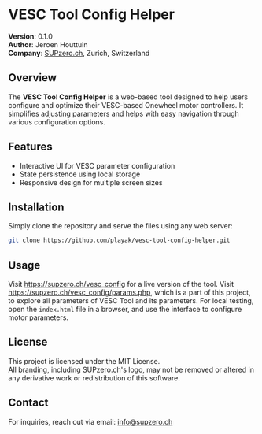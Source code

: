
# VESC Tool Config Helper

**Version**: 0.1.0  
**Author**: Jeroen Houttuin  
**Company**: [SUPzero.ch](https://supzero.ch), Zurich, Switzerland

## Overview
The **VESC Tool Config Helper** is a web-based tool designed to help users configure and optimize their VESC-based Onewheel motor controllers. It simplifies adjusting parameters and helps with easy navigation through various configuration options.

## Features
- Interactive UI for VESC parameter configuration
- State persistence using local storage
- Responsive design for multiple screen sizes

## Installation
Simply clone the repository and serve the files using any web server:
```bash
git clone https://github.com/playak/vesc-tool-config-helper.git
```

## Usage
Visit https://supzero.ch/vesc_config for a live version of the tool.
Visit https://supzero.ch/vesc_config/params.php, which is a part of this project, to explore all parameters of VESC Tool and its parameters.
For local testing, open the `index.html` file in a browser, and use the interface to configure motor parameters.

## License
This project is licensed under the MIT License.  
All branding, including SUPzero.ch's logo, may not be removed or altered in any derivative work or redistribution of this software.

## Contact
For inquiries, reach out via email: [info@supzero.ch](mailto:info@supzero.ch)
